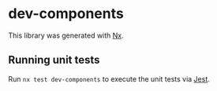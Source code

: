 # dev-components

This library was generated with [Nx](https://nx.dev).

## Running unit tests

Run `nx test dev-components` to execute the unit tests via [Jest](https://jestjs.io).
